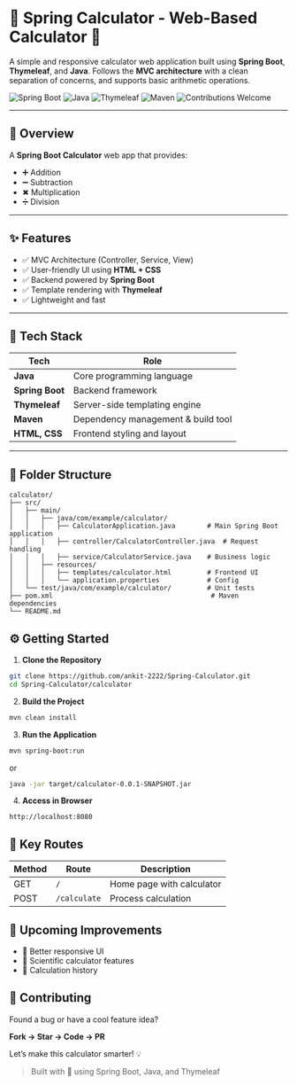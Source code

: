 # 🧮 Spring Calculator - Web-Based Calculator 🚀

A simple and responsive calculator web application built using **Spring Boot**, **Thymeleaf**, and **Java**.
Follows the **MVC architecture** with a clean separation of concerns, and supports basic arithmetic operations.

![Spring Boot](https://img.shields.io/badge/Spring%20Boot-3.x-brightgreen)
![Java](https://img.shields.io/badge/Java-17+-blue)
![Thymeleaf](https://img.shields.io/badge/Thymeleaf-Template%20Engine-yellow)
![Maven](https://img.shields.io/badge/Maven-Build%20Tool-orange)
![Contributions Welcome](https://img.shields.io/badge/Contributions-Welcome-ff69b4)

---

## 📌 Overview

A **Spring Boot Calculator** web app that provides:

* ➕ Addition
* ➖ Subtraction
* ✖ Multiplication
* ➗ Division

---

## ✨ Features

* ✅ MVC Architecture (Controller, Service, View)
* ✅ User-friendly UI using **HTML + CSS**
* ✅ Backend powered by **Spring Boot**
* ✅ Template rendering with **Thymeleaf**
* ✅ Lightweight and fast

---

## 🧰 Tech Stack

| Tech            | Role                               |
| --------------- | ---------------------------------- |
| **Java**        | Core programming language          |
| **Spring Boot** | Backend framework                  |
| **Thymeleaf**   | Server-side templating engine      |
| **Maven**       | Dependency management & build tool |
| **HTML, CSS**   | Frontend styling and layout        |

---

## 📁 Folder Structure

```
calculator/
├── src/
│   ├── main/
│   │   ├── java/com/example/calculator/
│   │   │   ├── CalculatorApplication.java        # Main Spring Boot application
│   │   │   ├── controller/CalculatorController.java  # Request handling
│   │   │   ├── service/CalculatorService.java    # Business logic
│   │   ├── resources/
│   │   │   ├── templates/calculator.html         # Frontend UI
│   │   │   └── application.properties            # Config
│   └── test/java/com/example/calculator/         # Unit tests
├── pom.xml                                        # Maven dependencies
└── README.md
```


## ⚙️ Getting Started

1. **Clone the Repository**

```bash
git clone https://github.com/ankit-2222/Spring-Calculator.git
cd Spring-Calculator/calculator
```

2. **Build the Project**

```bash
mvn clean install
```

3. **Run the Application**

```bash
mvn spring-boot:run
```

or

```bash
java -jar target/calculator-0.0.1-SNAPSHOT.jar
```

4. **Access in Browser**

```
http://localhost:8080
```


## 🧪 Key Routes

| Method | Route        | Description               |
| ------ | ------------ | ------------------------- |
| GET    | `/`          | Home page with calculator |
| POST   | `/calculate` | Process calculation       |



## 🔮 Upcoming Improvements

* 🎨 Better responsive UI
* 🧮 Scientific calculator features
* 💾 Calculation history


## 🤝 Contributing

Found a bug or have a cool feature idea?

**Fork → Star → Code → PR**

Let’s make this calculator smarter! 💡


> Built with 💚 using Spring Boot, Java, and Thymeleaf
